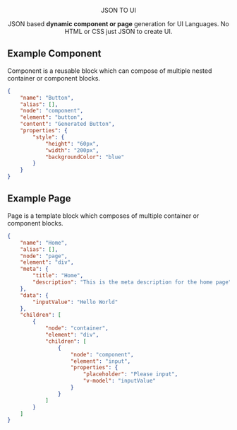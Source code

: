 <p align="center">
JSON TO UI
</p>
<p align="center">JSON based <b>dynamic component or page</b> generation for UI Languages. No HTML or CSS just JSON to create UI.</p>

## Example Component

Component is a reusable block which can compose of multiple nested container or component blocks.

```json
{
    "name": "Button",
    "alias": [],
    "node": "component",
    "element": "button",
    "content": "Generated Button",
    "properties": {
        "style": {
            "height": "60px",
            "width": "200px",
            "backgroundColor": "blue"
        }
    }
}
```

## Example Page

Page is a template block which composes of multiple container or component blocks.

```json
{
    "name": "Home",
    "alias": [],
    "node": "page",
    "element": "div",
    "meta": {
        "title": "Home",
        "description": "This is the meta description for the home page"
    },
    "data": {
        "inputValue": "Hello World"
    },
    "children": [
        {
            "node": "container",
            "element": "div",
            "children": [
                {
                    "node": "component",
                    "element": "input",
                    "properties": {
                        "placeholder": "Please input",
                        "v-model": "inputValue"
                    }
                }
            ]
        }
    ]
}
```
